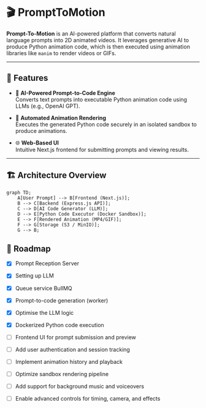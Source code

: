 # 🎬 PromptToMotion

**Prompt-To-Motion** is an AI-powered platform that converts natural language prompts into 2D animated videos. It leverages generative AI to produce Python animation code, which is then executed using animation libraries like `manim` to render videos or GIFs.

---

## 🚀 Features

- 🧠 **AI-Powered Prompt-to-Code Engine**  
  Converts text prompts into executable Python animation code using LLMs (e.g., OpenAI GPT).

- 🎥 **Automated Animation Rendering**  
  Executes the generated Python code securely in an isolated sandbox to produce animations.

- 🌐 **Web-Based UI**  
  Intuitive Next.js frontend for submitting prompts and viewing results.

---

## 🏗️ Architecture Overview

```mermaid
graph TD;
    A[User Prompt] --> B[Frontend (Next.js)];
    B --> C[Backend (Express.js API)];
    C --> D[AI Code Generator (LLM)];
    D --> E[Python Code Executor (Docker Sandbox)];
    E --> F[Rendered Animation (MP4/GIF)];
    F --> G[Storage (S3 / MinIO)];
    G --> B;
```


## 📌 Roadmap

- [x] Prompt Reception Server
- [x] Setting up LLM
- [x] Queue service BullMQ 
- [x] Prompt-to-code generation (worker)
- [x] Optimise the LLM logic 
- [x] Dockerized Python code execution
- [ ] Frontend UI for prompt submission and preview
- [ ] Add user authentication and session tracking
- [ ] Implement animation history and playback
- [ ] Optimize sandbox rendering pipeline
- [ ] Add support for background music and voiceovers
- [ ] Enable advanced controls for timing, camera, and effects

